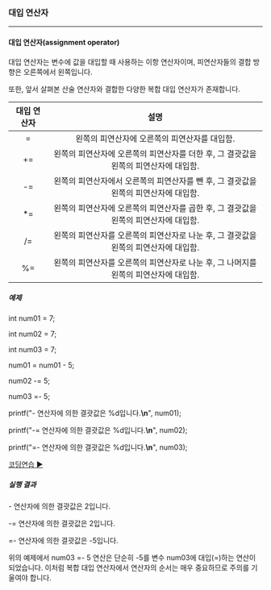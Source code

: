 ### 대입 연산자

------

#### 대입 연산자(assignment operator)

대입 연산자는 변수에 값을 대입할 때 사용하는 이항 연산자이며, 피연산자들의 결합 방향은 오른쪽에서 왼쪽입니다.

또한, 앞서 살펴본 산술 연산자와 결합한 다양한 복합 대입 연산자가 존재합니다.

| 대입 연산자 |                             설명                             |
| :---------: | :----------------------------------------------------------: |
|      =      |        왼쪽의 피연산자에 오른쪽의 피연산자를 대입함.         |
|     +=      | 왼쪽의 피연산자에 오른쪽의 피연산자를 더한 후, 그 결괏값을 왼쪽의 피연산자에 대입함. |
|     -=      | 왼쪽의 피연산자에서 오른쪽의 피연산자를 뺀 후, 그 결괏값을 왼쪽의 피연산자에 대입함. |
|     *=      | 왼쪽의 피연산자에 오른쪽의 피연산자를 곱한 후, 그 결괏값을 왼쪽의 피연산자에 대입함. |
|     /=      | 왼쪽의 피연산자를 오른쪽의 피연산자로 나눈 후, 그 결괏값을 왼쪽의 피연산자에 대입함. |
|     %=      | 왼쪽의 피연산자를 오른쪽의 피연산자로 나눈 후, 그 나머지를 왼쪽의 피연산자에 대입함. |

 

##### 예제

int num01 = 7;

int num02 = 7;

int num03 = 7; 

 

num01 = num01 - 5;

num02 -= 5;

num03 =- 5; 

 

printf("- 연산자에 의한 결괏값은 %d입니다.**\n**", num01);

printf("-= 연산자에 의한 결괏값은 %d입니다.**\n**", num02);

printf("=- 연산자에 의한 결괏값은 %d입니다.**\n**", num03); 

[코딩연습 ▶](http://tcpschool.com/examples/tryit/tryC.php?filename=c_operator_assignment_01)

##### 실행 결과

\-  연산자에 의한 결괏값은 2입니다.

-= 연산자에 의한 결괏값은 2입니다.

=- 연산자에 의한 결괏값은 -5입니다.

 

위의 예제에서 num03 =- 5 연산은 단순히 -5를 변수 num03에 대입(=)하는 연산이 되었습니다.
이처럼 복합 대입 연산자에서 연산자의 순서는 매우 중요하므로 주의를 기울여야 합니다.